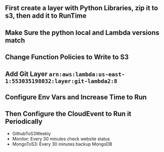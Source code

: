 ## First create a layer with Python Libraries, zip it to s3, then add it to RunTime
## Make Sure the python local and Lambda versions match
## Change Function Policies to Write to S3
## Add Git Layer `arn:aws:lambda:us-east-1:553035198032:layer:git-lambda2:8`
## Configure Env Vars and Increase Time to Run
## Then Configure the CloudEvent to Run it Periodically



- GithubToS3Weekly
- Monitor: Every 30 minutes check website status
- MongoToS3: Every 30 minutes backup MongoDB
